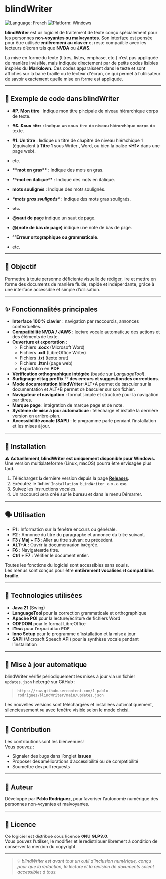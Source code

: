 # blindWriter

![Language: French](https://img.shields.io/badge/lang-French-blue?style=flat-square&logo=google-translate)
![Platform: Windows](https://img.shields.io/badge/platform-Windows-lightgrey?style=flat-square&logo=windows)

**blindWriter** est un logiciel de traitement de texte conçu spécialement pour les personnes **non-voyantes ou malvoyantes**.
Son interface est pensée pour être utilisée **entièrement au clavier** et reste compatible avec les lecteurs d’écran tels que **NVDA** ou **JAWS**.

La mise en forme du texte (titres, listes, emphase, etc.) n’est pas appliquée de manière invisible, mais indiquée directement par de petits codes lisibles inspirés du **Markdown**.
Ces codes apparaissent dans le texte et sont affichés sur la barre braille ou le lecteur d'écran, ce qui permet à l’utilisateur de savoir exactement quelle mise en forme est appliquée.

---

## 📌 Exemple de code dans blindWriter

- **#P. Mon titre** : Indique mon titre pincipale de niveau hiérarchique corps de texte.
- **#S. Sous-titre** : Indique un sous-titre  de niveau hiérarchique corps de texte.
- **#1. Un titre** : Indique un titre de chapitre de niveau hiérachique 1 (équivalent à **Titre 1** sous Writer , Word, ou bien la balise **\<H1\>** dans une page web).
- etc.

- **\*\*mot en gras\*\*** : Indique des mots en gras.
- **\*^mot en italique^\*** : Indique des mots en italique.
- **__mots soulignés__** : Indique des mots soulignés.
- **_\*mots gras soulignés\*_** : Indique des mots gras soulignés.
- etc.

- **@saut de page** indique un saut de page.
- **@(note de bas de page)** indique une note de bas de page.
- °°**Erreur ortographique ou grammaticale**.
- etc.

---

## 🎯 Objectif

Permettre à toute personne déficiente visuelle de rédiger, lire et mettre en forme des documents de manière fluide, rapide et indépendante, grâce à une interface accessible et simple d’utilisation.

---

## ✨ Fonctionnalités principales

- **Interface 100 % clavier** : navigation par raccourcis, annonces contextuelles.  
- **Compatibilité NVDA / JAWS** : lecture vocale automatique des actions et des éléments de texte.  
- **Ouverture et exportation** :
  - Fichiers **.docx** (Microsoft Word)
  - Fichiers **.odt** (LibreOffice Writer)
  - Fichiers **.txt** (texte brut)
  - Fichiers  **.html** (page web)
  - Exportation en **PDF**
- **Vérification orthographique intégrée** (basée sur *LanguageTool*).  
- **Surlignage et tag preffix °° des erreurs et suggestion des corrections**.  
- **Mode documentation blindWriter** :ALT+A permet de basculer sur la documentation et ALT+B permet de basculer sur son fichier.
- **Navigateur et navigation** : format simple et structuré pour la navigation par titres.
- **Marque page** : intégration de marque page et de note.
- **Système de mise à jour automatique** : télécharge et installe la dernière version en arrière-plan.  
- **Accessibilité vocale (SAPI)** : le programme parle pendant l’installation et les mises à jour.  

---

## 🧩 Installation
⚠️ **Actuellement, blindWriter est uniquement disponible pour Windows.**  
Une version multiplateforme (Linux, macOS) pourra être envisagée plus tard.

1. Téléchargez la dernière version depuis la page [**Releases**](https://github.com/1-pablo-rodriguez/blindWriter/releases).  
2. Exécutez le fichier `Installation_blindWriter_x.x.x.exe`.  
3. Suivez les instructions vocales.  
4. Un raccourci sera créé sur le bureau et dans le menu Démarrer.

---

## 🗣️ Utilisation

- **F1** : Information sur la fenêtre encours ou générale.  
- **F2** : Annonce du titre du paragraphe et annonce du tritre suivant.  
- **F3 / Maj + F3** : Aller au titre suivant ou précédent.  
- **ALT+A** : Ouvrir la documentation intégrée.
- **F6** : Navigateurde titre.
- **Ctrl + F7** : Vérifier le document entier.  

Toutes les fonctions du logiciel sont accessibles sans souris.  
Les menus sont conçus pour être **entièrement vocalisés et compatibles braille**.

---

## 🧱 Technologies utilisées

- **Java 21** (Swing)  
- **LanguageTool** pour la correction grammaticale et orthographique  
- **Apache POI** pour la lecture/écriture de fichiers Word  
- **ODFDOM** pour le format LibreOffice  
- **iText** pour l’exportation PDF  
- **Inno Setup** pour le programme d’installation et la mise à jour  
- **SAPI** (Microsoft Speech API) pour la synthèse vocale pendant l’installation

---

## 🔄 Mise à jour automatique

blindWriter vérifie périodiquement les mises à jour via un fichier `updates.json` hébergé sur GitHub :  
> `https://raw.githubusercontent.com/1-pablo-rodriguez/blindWriter/main/updates.json`

Les nouvelles versions sont téléchargées et installées automatiquement, silencieusement ou avec fenêtre visible selon le mode choisi.

---

## 💬 Contribution

Les contributions sont les bienvenues !  
Vous pouvez :
- Signaler des bugs dans l’onglet **Issues**
- Proposer des améliorations d’accessibilité ou de compatibilité
- Soumettre des pull requests

---

## 👤 Auteur

Développé par **Pablo Rodriguez**, pour favoriser l’autonomie numérique des personnes non-voyantes et malvoyantes.

---

## 🪪 Licence

Ce logiciel est distribué sous licence **GNU GLP3.0**.  
Vous pouvez l’utiliser, le modifier et le redistribuer librement à condition de conserver la mention du copyright.

---

> 💡 *blindWriter est avant tout un outil d’inclusion numérique, conçu pour que la rédaction, la lecture et la révision de documents soient accessibles à tous.*




















